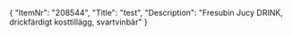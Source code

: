 {
  "ItemNr": "208544",
  "Title": "test",
  "Description": "Fresubin Jucy DRINK, drickfärdigt kosttillägg, svartvinbär"
}